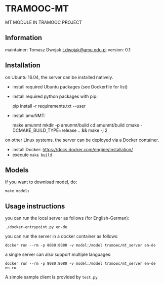 # TRAMOOC-MT
MT MODULE IN TRAMOOC PROJECT

## Information
maintainer: Tomasz Dwojak <t.dwojak@amu.edu.pl>
version: 0.1

## Installation
on Ubuntu 16.04, the server can be installed natively.

  - install required Ubuntu packages (see Dockerfile for list)
  - install required python packages with pip:

    pip install -r requirements.txt --user

  - install amuNMT:

    make amunmt
    mkdir -p amunmt/build
    cd amunmt/build
    cmake -DCMAKE_BUILD_TYPE=release .. && make -j 2

on other Linux systems, the server can be deployed via a Docker container.

 - install Docker: https://docs.docker.com/engine/installation/
 - execute `make build`

## Models
If you want to download model, do:
```
make models
```

## Usage instructions

you can run the local server as follows (for English-German):

    ./docker-entrypoint.py en-de

you can run the server in a docker container as follows:

    docker run --rm -p 8080:8080 -v model:/model tramooc/mt_server en-de

a single server can also support multiple languages:

    docker run --rm -p 8080:8080 -v model:/model tramooc/mt_server en-de en-ru

A simple sample client is provided by `test.py`
